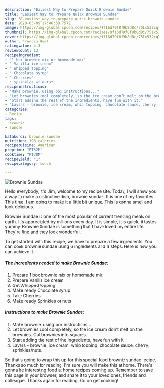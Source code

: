 ```yaml
---
description: "Easiest Way to Prepare Quick Brownie Sundae"
title: "Easiest Way to Prepare Quick Brownie Sundae"
slug: 38-easiest-way-to-prepare-quick-brownie-sundae
date: 2020-05-09T17:46:38.757Z
image: https://img-global.cpcdn.com/recipes/9f16d79f8f9b8d8c/751x532cq70/brownie-sundae-recipe-main-photo.jpg
thumbnail: https://img-global.cpcdn.com/recipes/9f16d79f8f9b8d8c/751x532cq70/brownie-sundae-recipe-main-photo.jpg
cover: https://img-global.cpcdn.com/recipes/9f16d79f8f9b8d8c/751x532cq70/brownie-sundae-recipe-main-photo.jpg
author: Francis Neal
ratingvalue: 4.3
reviewcount: 12
recipeingredient:
- "1 box brownie mix or homemade mix"
- " Vanilla ice cream"
- " Whipped topping"
- " Chocolate syrup"
- " Cherries"
- " Sprinkles or nuts"
recipeinstructions:
- "Make brownie, using box instructions..."
- "Let brownies cool completely, so the ice cream don’t melt on the brownies. Cut brownies into squares."
- "Start adding the rest of the ingredients, have fun with it."
- "Layers - brownie, ice cream, whip topping, chocolate sauce, cherry, sprinkles/nuts."
categories:
- Recipe
tags:
- brownie
- sundae

katakunci: brownie sundae 
nutrition: 198 calories
recipecuisine: American
preptime: "PT32M"
cooktime: "PT30M"
recipeyield: "1"
recipecategory: Lunch

---
```



![Brownie Sundae](https://img-global.cpcdn.com/recipes/9f16d79f8f9b8d8c/751x532cq70/brownie-sundae-recipe-main-photo.jpg)

Hello everybody, it's Jim, welcome to my recipe site. Today, I will show you a way to make a distinctive dish, brownie sundae. It is one of my favorites. This time, I am going to make it a little bit unique. This is gonna smell and look delicious.

Brownie Sundae is one of the most popular of current trending meals on earth. It's appreciated by millions every day. It is simple, it is quick, it tastes yummy. Brownie Sundae is something that I have loved my entire life. They're fine and they look wonderful.




To get started with this recipe, we have to prepare a few ingredients. You can cook brownie sundae using 6 ingredients and 4 steps. Here is how you can achieve it.

##### The ingredients needed to make Brownie Sundae:

1. Prepare 1 box brownie mix or homemade mix
1. Prepare  Vanilla ice cream
1. Get  Whipped topping
1. Make ready  Chocolate syrup
1. Take  Cherries
1. Make ready  Sprinkles or nuts




##### Instructions to make Brownie Sundae:

1. Make brownie, using box instructions...
1. Let brownies cool completely, so the ice cream don’t melt on the brownies. Cut brownies into squares.
1. Start adding the rest of the ingredients, have fun with it.
1. Layers - brownie, ice cream, whip topping, chocolate sauce, cherry, sprinkles/nuts.




So that's going to wrap this up for this special food brownie sundae recipe. Thanks so much for reading. I'm sure you will make this at home. There's gonna be interesting food at home recipes coming up. Remember to save this page in your browser, and share it to your loved ones, friends and colleague. Thanks again for reading. Go on get cooking!
